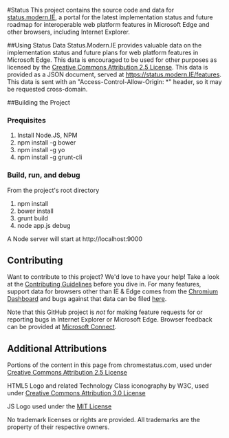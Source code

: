 #Status
This project contains the source code and data for [status.modern.IE](https://status.modern.IE), a portal for the latest implementation status and future roadmap for interoperable web platform features in Microsoft Edge and other browsers, including Internet Explorer.

##Using Status Data
Status.Modern.IE provides valuable data on the implementation status and future plans for web platform features in Microsoft Edge. This data is encouraged to be used for other purposes as licensed by the [Creative Commons Attribution 2.5 License](https://creativecommons.org/licenses/by/2.5/legalcode). This data is provided as a JSON document, served at https://status.modern.IE/features. This data is sent with an "Access-Control-Allow-Origin: *" header, so it may be requested cross-domain.

##Building the Project
### Prequisites
1. Install Node.JS, NPM
2. npm install -g bower
3. npm install -g yo
4. npm install -g grunt-cli

### Build, run, and debug
From the project's root directory

1. npm install
2. bower install
3. grunt build
4. node app.js debug

A Node server will start at http://localhost:9000

## Contributing
Want to contribute to this project? We'd love to have your help!  Take a look at the [Contributing Guidelines](https://github.com/InternetExplorer/Status.IE/blob/production/CONTRIBUTING.md) before you dive in. For many features, support data for browsers other than IE & Edge comes from the [Chromium Dashboard](https://www.chromestatus.com) and bugs against that data can be filed [here](https://github.com/GoogleChrome/chromium-dashboard/issues).

Note that this GitHub project is *not* for making feature requests for or reporting bugs in Internet Explorer or Microsoft Edge. Browser feedback can be provided at [Microsoft Connect](https://connect.microsoft.com/ie).

## Additional Attributions
Portions of the content in this page from chromestatus.com, used under [Creative Commons Attribution 2.5 License](https://creativecommons.org/licenses/by/2.5/legalcode)

HTML5 Logo and related Technology Class iconography by W3C, used under [Creative Commons Attribution 3.0 License](https://creativecommons.org/licenses/by/3.0/legalcode)

JS Logo used under the [MIT License](https://github.com/voodootikigod/logo.js/blob/master/LICENSE)

No trademark licenses or rights are provided. All trademarks are the property of their respective owners.
